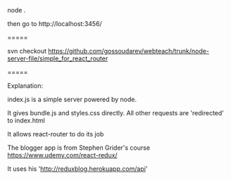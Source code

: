 node .

then go to http://localhost:3456/

=====

svn checkout https://github.com/gossoudarev/webteach/trunk/node-server-file/simple_for_react_router

=====

Explanation:

index.js is a simple server powered by node.

It gives bundle.js and styles.css directly. All other requests are 'redirected' to index.html

It allows react-router to do its job

The blogger app is from Stephen Grider's course https://www.udemy.com/react-redux/

It uses his 'http://reduxblog.herokuapp.com/api'
